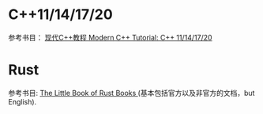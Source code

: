 # C++11/14/17/20
参考书目： [现代C++教程 Modern C++ Tutorial: C++ 11/14/17/20](https://changkun.de/modern-cpp/zh-cn/00-preface/index.html)
# Rust
参考书目:  [The Little Book of Rust Books ](https://lborb.github.io/book/title-page.html)(基本包括官方以及非官方的文档，but English).
